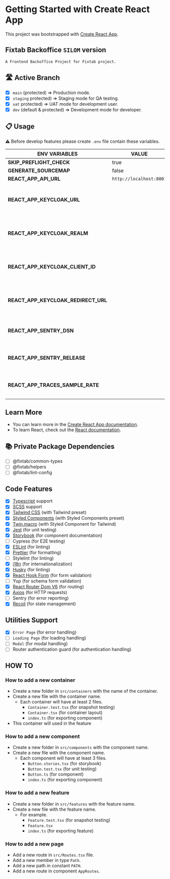 # Getting Started with Create React App

This project was bootstrapped with [Create React App](https://github.com/facebook/create-react-app).

## Fixtab Backoffice `SILOM` version

```text
A Frontend Backoffice Project for Fixtab project.
```

## 🛣 Active Branch

- [x] `main` (protected) => Production mode.
- [x] `staging` protected) => Staging mode for QA testing.
- [x] `uat` protected) => UAT mode for development user.
- [x] `dev` (default & protected) => Development mode for developer.

## 📋 Usage

⚠ Before develop features please create `.env` file contain these variables.

| ENV VARIABLES                       | VALUE                   | type      | REMARK                              |
| ----------------------------------- | ----------------------- | --------- | ----------------------------------- |
| **SKIP_PREFLIGHT_CHECK**            | true                    | `public`  |                                     |
| **GENERATE_SOURCEMAP**              | false                   | `public`  |                                     |
| **REACT_APP_API_URL**               | `http://localhost:8001` | `public`  |                                     |
| **REACT_APP_KEYCLOAK_URL**          |                         | `private` | Please contact someone in your team |
| **REACT_APP_KEYCLOAK_REALM**        |                         | `private` | Please contact someone in your team |
| **REACT_APP_KEYCLOAK_CLIENT_ID**    |                         | `private` | Please contact someone in your team |
| **REACT_APP_KEYCLOAK_REDIRECT_URL** |                         | `private` | Please contact someone in your team |
| **REACT_APP_SENTRY_DSN**            |                         | `private` | Please contact team lead            |
| **REACT_APP_SENTRY_RELEASE**        |                         | `private` | Please contact team lead            |
| **REACT_APP_TRACES_SAMPLE_RATE**    |                         | `private` | Please contact team lead            |

## Learn More

- You can learn more in the [Create React App documentation](https://facebook.github.io/create-react-app/docs/getting-started).
- To learn React, check out the [React documentation](https://reactjs.org/).

## 📚 Private Package Dependencies

- [ ] @fixtab/common-types
- [ ] @fixtab/helpers
- [ ] @fixtab/lint-config

## Code Features

- [x] [Typescript](https://www.typescriptlang.org/docs/) support
- [x] [SCSS](https://sass-lang.com/documentation/) support
- [x] [Tailwind CSS](https://tailwindcss.com/docs/installation) (with Tailwind preset)
- [x] [Styled Components](https://styled-components.com/docs) (with Styled Components preset)
- [x] [Twin.macro](https://github.com/ben-rogerson/twin.macro) (with Styled Component for Tailwind)
- [x] [Jest](https://jestjs.io/docs/getting-started) (for unit testing)
- [x] [Storybook](https://storybook.js.org/docs/react/get-started/introduction) (for component documentation)
- [ ] Cypress (for E2E testing)
- [x] [ESLint](https://eslint.org/docs/latest/) (for linting)
- [x] [Prettier](https://prettier.io/docs/en/index.html) (for formatting)
- [ ] Stylelint (for linting)
- [x] [i18n](https://www.i18next.com/) (for internationalization)
- [x] [Husky](https://typicode.github.io/husky/#/) (for linting)
- [x] [React Hook Form](https://react-hook-form.com/get-started/) (for form validation)
- [ ] Yup (for schema form validation)
- [x] [React Router Dom V6](https://reactrouter.com/en/main/start/overview) (for routing)
- [x] [Axios](https://github.com/axios/axios) (for HTTP requests)
- [ ] Sentry (for error reporting)
- [x] [Recoil](https://recoiljs.org/docs/introduction/getting-started) (for state management)

## Utilities Support

- [x] `Error Page` (for error handling)
- [ ] `Loading Page` (for loading handling)
- [ ] `Modal` (for modal handling)
- [ ] Router authentication guard (for authentication handling)

## HOW TO

### How to add a new container

- Create a new folder in `src/containers` with the name of the container.
- Create a new file with the container name.
  - Each container will have at least 2 files.
    - `Container.test.tsx` (for snapshot testing)
    - `Container.tsx` (for container layout)
    - `index.ts` (for exporting component)
- This container will used in the feature

### How to add a new component

- Create a new folder in `src/components` with the component name.
- Create a new file with the component name.
  - Each component will have at least 3 files.
    - `Button.stories.tsx` (for storybook)
    - `Button.test.tsx` (for unit testing)
    - `Button.ts` (for component)
    - `index.ts` (for exporting component)

### How to add a new feature

- Create a new folder in `src/features` with the feature name.
- Create a new file with the feature name.
  - For example.
    - `Feature.test.tsx` (for snapshot testing)
    - `Feature.tsx`
    - `index.ts` (for exporting feature)

### How to add a new page

- Add a new route in `src/Routes.tsx` file.
- Add a new member in type `Path`.
- Add a new path in constant `PATH`.
- Add a new route in component `AppRoutes`.
